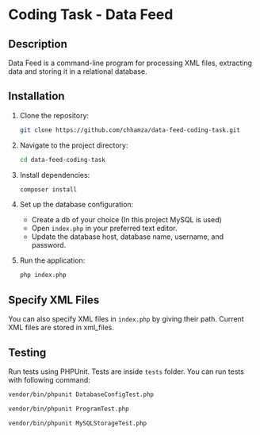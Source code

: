 # Coding Task - Data Feed

## Description

Data Feed is a command-line program for processing XML files, extracting data and storing it in a relational database.

## Installation

1. Clone the repository:

   ```bash
   git clone https://github.com/chhamza/data-feed-coding-task.git
   ```

2. Navigate to the project directory:

   ```bash
   cd data-feed-coding-task
   ```

3. Install dependencies:

   ```bash
   composer install
   ```

4. Set up the database configuration:

   - Create a db of your choice (In this project MySQL is used)
   - Open `index.php` in your preferred text editor.
   - Update the database host, database name, username, and password.

5. Run the application:

   ```bash
   php index.php
   ```

## Specify XML Files

You can also specify XML files in `index.php` by giving their path. Current XML files are stored in xml_files.

## Testing

Run tests using PHPUnit. Tests are inside `tests` folder. You can run tests with following command:

```bash
vendor/bin/phpunit DatabaseConfigTest.php
```

```bash
vendor/bin/phpunit ProgramTest.php
```

```bash
vendor/bin/phpunit MySQLStorageTest.php
```
